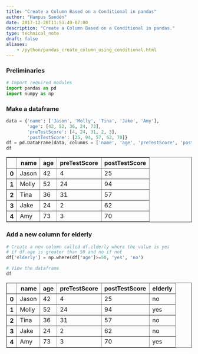 ```yaml
---
title: "Create a Column Based on a Conditional in pandas"
author: "Hampus Sandén"
date: 2017-12-20T11:53:49-07:00
description: "Create a Column Based on a Conditional in pandas."
type: technical_note
draft: false
aliases:
    - /python/pandas_create_column_using_conditional.html
---
```

### Preliminaries


```python
# Import required modules
import pandas as pd
import numpy as np
```

### Make a dataframe


```python
data = {'name': ['Jason', 'Molly', 'Tina', 'Jake', 'Amy'], 
        'age': [42, 52, 36, 24, 73], 
        'preTestScore': [4, 24, 31, 2, 3],
        'postTestScore': [25, 94, 57, 62, 70]}
df = pd.DataFrame(data, columns = ['name', 'age', 'preTestScore', 'postTestScore'])
df
```




<div>
<table border="1" class="dataframe">
  <thead>
    <tr style="text-align: right;">
      <th></th>
      <th>name</th>
      <th>age</th>
      <th>preTestScore</th>
      <th>postTestScore</th>
    </tr>
  </thead>
  <tbody>
    <tr>
      <th>0</th>
      <td>Jason</td>
      <td>42</td>
      <td>4</td>
      <td>25</td>
    </tr>
    <tr>
      <th>1</th>
      <td>Molly</td>
      <td>52</td>
      <td>24</td>
      <td>94</td>
    </tr>
    <tr>
      <th>2</th>
      <td>Tina</td>
      <td>36</td>
      <td>31</td>
      <td>57</td>
    </tr>
    <tr>
      <th>3</th>
      <td>Jake</td>
      <td>24</td>
      <td>2</td>
      <td>62</td>
    </tr>
    <tr>
      <th>4</th>
      <td>Amy</td>
      <td>73</td>
      <td>3</td>
      <td>70</td>
    </tr>
  </tbody>
</table>
</div>



### Add a new column for elderly


```python
# Create a new column called df.elderly where the value is yes
# if df.age is greater than 50 and no if not
df['elderly'] = np.where(df['age']>=50, 'yes', 'no')
```


```python
# View the dataframe
df
```




<div>
<table border="1" class="dataframe">
  <thead>
    <tr style="text-align: right;">
      <th></th>
      <th>name</th>
      <th>age</th>
      <th>preTestScore</th>
      <th>postTestScore</th>
      <th>elderly</th>
    </tr>
  </thead>
  <tbody>
    <tr>
      <th>0</th>
      <td>Jason</td>
      <td>42</td>
      <td>4</td>
      <td>25</td>
      <td>no</td>
    </tr>
    <tr>
      <th>1</th>
      <td>Molly</td>
      <td>52</td>
      <td>24</td>
      <td>94</td>
      <td>yes</td>
    </tr>
    <tr>
      <th>2</th>
      <td>Tina</td>
      <td>36</td>
      <td>31</td>
      <td>57</td>
      <td>no</td>
    </tr>
    <tr>
      <th>3</th>
      <td>Jake</td>
      <td>24</td>
      <td>2</td>
      <td>62</td>
      <td>no</td>
    </tr>
    <tr>
      <th>4</th>
      <td>Amy</td>
      <td>73</td>
      <td>3</td>
      <td>70</td>
      <td>yes</td>
    </tr>
  </tbody>
</table>
</div>


